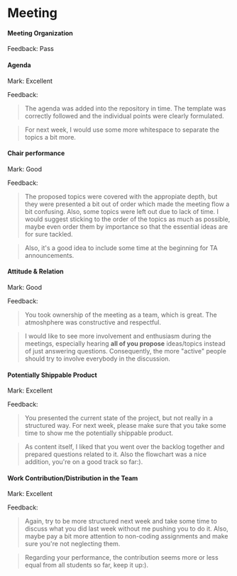 # Meeting

#### Meeting Organization

Feedback: Pass


#### Agenda 

Mark: Excellent

Feedback: 

> The agenda was added into the repository in time. The template was correctly followed and the individual points were clearly formulated.

> For next week, I would use some more whitespace to separate the topics a bit more.


#### Chair performance

Mark: Good

Feedback: 

> The proposed topics were covered with the appropiate depth, but they were presented a bit out of order which made the meeting flow a bit confusing. Also, some topics were left out due to lack of time. I would suggest sticking to the order of the topics as much as possible, maybe even order them by importance so that the essential ideas are for sure tackled.

> Also, it's a good idea to include some time at the beginning for TA announcements.

#### Attitude & Relation

Mark: Good

Feedback:

> You took ownership of the meeting as a team, which is great. The atmoshphere was constructive and respectful.

> I would like to see more involvement and enthusiasm during the meetings, especially hearing **all of you propose** ideas/topics instead of just answering questions. Consequently, the more "active" people should try to involve everybody in the discussion.


#### Potentially Shippable Product

Mark: Excellent

Feedback:

> You presented the current state of the project, but not really in a structured way. For next week, please make sure that you take some time to show me the potentially shippable product. 

> As content itself, I liked that you went over the backlog together and prepared questions related to it. Also the flowchart was a nice addition, you're on a good track so far:).


#### Work Contribution/Distribution in the Team

Mark: Excellent

Feedback: 

> Again, try to be more structured next week and take some time to discuss what you did last week without me pushing you to do it. Also, maybe pay a bit more attention to non-coding assignments and make sure you're not neglecting them.

> Regarding your performance, the contribution seems more or less equal from all students so far, keep it up:).
